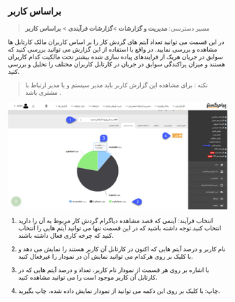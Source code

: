 ﻿## براساس کاربر

> مسیر دسترسی:  **مدیریت و گزارشات** >**گزارشات فرآیندی** > **براساس کاربر** 

در این قسمت می توانید تعداد آیتم های گردش کار را بر اساس کاربران مالک کارتابل ها مشاهده و بررسی نمایید. در واقع با استفاده از این گزارش می توانید بررسی کنید که سوابق در جریان هریک از فرایندهای پیاده سازی شده بیشتر تحت مالکیت کدام کاربران هستند و میزان پراکندگی سوابق در جریان در کارتابل کاربران مختلف را تحلیل و بررسی کنید.

> نکته : برای مشاهده این گزارش کاربر باید مدیر سیستم و یا مدیر ارتباط با مشتری باشد .

![](Userbase1.png)

1. انتخاب فرآیند: آیتمی که قصد مشاهده دیاگرام گردش کار مربوط به آن را دارید انتخاب کنید.توجه داشته باشید که در این قسمت تنها می توانید آیتم هایی را انتخاب کنید که چرخه کاری فعال داشته باشند.

2. نام کاربر و درصد آیتم هایی که اکنون در کارتابل آن کاربر هستند را نمایش می دهد و با کلیک بر روی هرکدام می توانید نمایش آن در نمودار را غیرفعال کنید. 

3. با اشاره بر روی هر قسمت از نمودار نام کاربر، تعداد و درصد آیتم هایی که در کارتابل آن کاربر موجود است را می توانید مشاهده کنید.

4. چاپ: با کلیک بر روی این دکمه می توانید از نمودار نمایش داده شده، چاپ بگیرید.